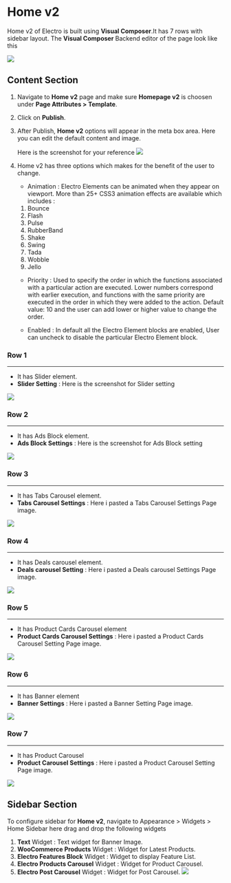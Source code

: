 # Home v2

Home v2 of Electro is built using **Visual Composer**.It has 7 rows with sidebar layout. The **Visual Composer** Backend editor of the page look like this

![](http://transvelo.github.io/docs/electro/images/home-v2-setting.png)

## Content Section

1. Navigate to **Home v2** page and make sure **Homepage v2** is choosen under **Page Attributes > Template**.
2. Click on **Publish**.
3. After Publish, **Home v2** options will appear in the meta box area. Here you can edit the default content and image.

    Here is the screenshot for your reference
    ![](http://transvelo.github.io/docs/electro/images/home-v2-option.png)

4. Home v2 has three options which makes for the benefit of the user to change.
    * Animation : Electro Elements can be animated when they appear on viewport. More than 25+ CSS3 animation effects are available which includes :

    1. Bounce
    2. Flash
    3. Pulse
    4. RubberBand
    5. Shake
    6. Swing
    7. Tada
    8. Wobble
    9. Jello

    * Priority : Used to specify the order in which the functions associated with a particular action are executed. Lower numbers correspond with earlier execution, and functions with the same priority are executed in the order in which they were added to the action. Default value: 10 and the user can add lower or higher value to change the order.

    * Enabled : In default all the Electro Element blocks are enabled, User can uncheck to disable the particular Electro Element block.

### Row 1
---
* It has Slider element.
* **Slider Setting** : Here is the screenshot for Slider setting

![](http://transvelo.github.io/docs/electro/images/home-v2-slider-setting.png)

### Row 2
---
* It has Ads Block element.
* **Ads Block Settings** : Here is the screenshot for Ads Block setting

![](http://transvelo.github.io/docs/electro/images/home-v2-ads-setting.png)


### Row 3
---
* It has Tabs Carousel element.
* **Tabs Carousel Settings** : Here i pasted a Tabs Carousel Settings Page image.

![](http://transvelo.github.io/docs/electro/images/home2-tabs-carousel-setting.png)

### Row 4
---
* It has Deals carousel element.
* **Deals carousel Setting** : Here i pasted a Deals carousel Settings Page image.

![](http://transvelo.github.io/docs/electro/images/home2-deal-carousel-setting.png)

### Row 5
---
* It has Product Cards Carousel element
* **Product Cards Carousel Settings** : Here i pasted a Product Cards Carousel Setting Page image.

![](http://transvelo.github.io/docs/electro/images/home2-products-cards-carousel-setting.png)

### Row 6
---
* It has Banner element
* **Banner Settings** : Here i pasted a Banner Setting Page image.

![](http://transvelo.github.io/docs/electro/images/home2-banner-setting.png)

### Row 7
---
* It has Product Carousel
* **Product Carousel Settings** : Here i pasted a Product Carousel Setting Page image.

![](http://transvelo.github.io/docs/electro/images/home2-products-carousel-setting.png)

## Sidebar Section

To configure sidebar for **Home v2**, navigate to Appearance > Widgets > Home Sidebar here drag and drop the following widgets

1. **Text** Widget : Text widget for Banner Image.
2. **WooCommerce Products** Widget : Widget for Latest Products.
3. **Electro Features Block** Widget : Widget to display Feature List.
4. **Electro Products Carousel** Widget : Widget for Product Carousel.
5. **Electro Post Carousel** Widget : Widget for Post Carousel.
![](http://transvelo.github.io/docs/electro/images/home2-sidebar-setting.png)
